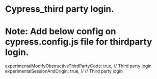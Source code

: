 # Cypress_third party login.
# Note: Add below config on cypress.config.js file for thirdparty login.

 experimentalModifyObstructiveThirdPartyCode: true, // Third party login
 experimentalSessionAndOrigin: true, // // Third party login
